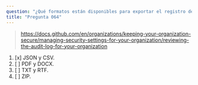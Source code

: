 ```yaml
---
question: "¿Qué formatos están disponibles para exportar el registro de auditoría de una organización de GitHub?"
title: "Pregunta 064"
---
```


> https://docs.github.com/en/organizations/keeping-your-organization-secure/managing-security-settings-for-your-organization/reviewing-the-audit-log-for-your-organization  
1. [x] JSON y CSV.  
1. [ ] PDF y DOCX.  
1. [ ] TXT y RTF.  
1. [ ] ZIP.  
